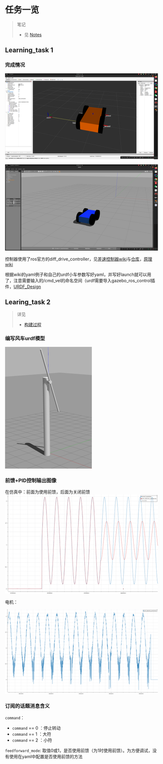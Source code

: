 # 任务一览
> 笔记
> - 见 [Notes](./doc/notes.md)
## Learning_task 1
### 完成情况

![rviz](./imgs/img1.png)

![gazebo](./imgs/img2.png)

控制器使用了ros官方的diff_drive_controller，见[差速控制器wiki](http://wiki.ros.org/diff_drive_controller)与[仓库](https://github.com/ros-controls/ros_controllers/tree/noetic-devel/diff_drive_controller)，[原理wiki](https://en.wikipedia.org/wiki/Differential_wheeled_robot#Kinematics_of_Differential_Drive_Robots)

根据wiki的yaml例子和自己的urdf小车参数写好yaml，并写好launch就可以用了，注意需要输入的/cmd_vel的命名空间（urdf需要导入gazebo_ros_control插件，[URDF_Design](./doc/URDF_Design.md)

## Learing_task 2
> 详见
> - [构建过程](./doc/前馈+PID.md)

### 编写风车urdf模型

<img src="./imgs/power_machin_urdf.png" alt="power_machin_urdf" style="zoom:50%;" />

### 前馈+PID控制输出图像

在仿真中：前面为使用前馈，后面为关闭前馈
<img src="./imgs/ff_and_pid.png" alt="ff_and_pid" style="zoom: 50%;" />

电机：

<img src="./imgs/motor.jpg" style="zoom:50%;" />

### 订阅的话题消息含义

`command`：

- `command` == 0 ：停止转动
- `command` == 1 ：大符
- `command` == 2 ：小符

`feedforward_mode`: 取值0或1，是否使用前馈（为1时使用前馈）。为方便调试，没有使用在yaml中配置是否使用前馈的方法

